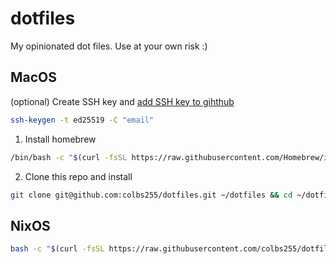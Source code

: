 # dotfiles

My opinionated dot files. Use at your own risk :)

## MacOS

(optional) Create SSH key and [add SSH key to gihthub](https://docs.github.com/en/authentication/connecting-to-github-with-ssh/adding-a-new-ssh-key-to-your-github-account)
``` bash
ssh-keygen -t ed25519 -C "email"
```

1. Install homebrew
``` bash
/bin/bash -c "$(curl -fsSL https://raw.githubusercontent.com/Homebrew/install/HEAD/install.sh)"
```
2. Clone this repo and install
``` bash
git clone git@github.com:colbs255/dotfiles.git ~/dotfiles && cd ~/dotfiles && make
```

## NixOS

``` bash
bash -c "$(curl -fsSL https://raw.githubusercontent.com/colbs255/dotfiles/main/install/nixos/install.sh)"
```
